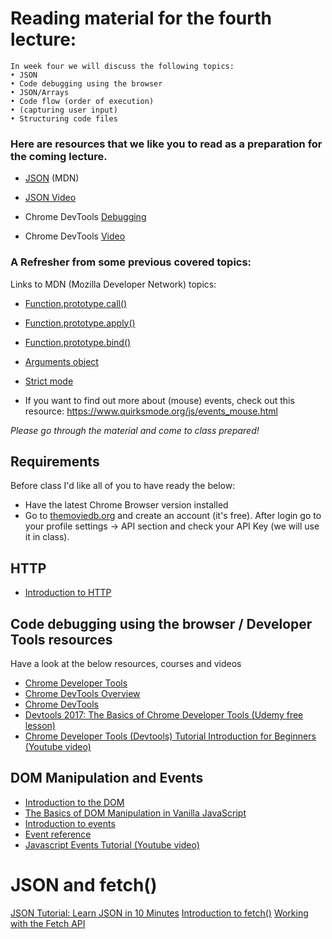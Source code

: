 # Reading material for the fourth lecture:

```
In week four we will discuss the following topics:
• JSON
• Code debugging using the browser
• JSON/Arrays
• Code flow (order of execution)
• (capturing user input)
• Structuring code files
```

### Here are resources that we like you to read as a preparation for the coming lecture.

- [JSON](https://developer.mozilla.org/en-US/docs/Web/JavaScript/Reference/Global_Objects/JSON) (MDN)
- [JSON Video](https://www.youtube.com/watch?v=sSL2to7Jg5g)

- Chrome DevTools [Debugging](https://developers.google.com/web/tools/chrome-devtools/?utm_source=dcc&utm_medium=redirect&utm_campaign=2016q3)
- Chrome DevTools [Video](https://www.youtube.com/watch?v=zv_aOlH8S_o)

### A Refresher from some previous covered topics:

Links to MDN (Mozilla Developer Network) topics:

- [Function.prototype.call()](https://developer.mozilla.org/en-US/docs/Web/JavaScript/Reference/Global_Objects/Function/call)
- [Function.prototype.apply()](https://developer.mozilla.org/en-US/docs/Web/JavaScript/Reference/Global_Objects/Function/apply)
- [Function.prototype.bind()](https://developer.mozilla.org/en-US/docs/Web/JavaScript/Reference/Global_Objects/Function/bind)
- [Arguments object](https://developer.mozilla.org/en/docs/Web/JavaScript/Reference/Functions/arguments)
- [Strict mode](https://developer.mozilla.org/en-US/docs/Web/JavaScript/Reference/Strict_mode)

- If you want to find out more about (mouse) events, check out this resource: https://www.quirksmode.org/js/events_mouse.html


_Please go through the material and come to class prepared!_


## Requirements
Before class I'd like all of you to have ready the below:

- Have the latest Chrome Browser version installed
- Go to [themoviedb.org](https://www.themoviedb.org) and create an account (it's free). After login go to your profile settings -> API section and check your API Key (we will use it in class).


## HTTP
* [Introduction to HTTP](https://varvy.com/http/basics.html)


## Code debugging using the browser / Developer Tools resources

Have a look at the below resources, courses and videos

* [Chrome Developer Tools](https://developer.chrome.com/home/devtools-pillar)
* [Chrome DevTools Overview](https://developer.chrome.com/devtools)
* [Chrome DevTools](https://developers.google.com/web/tools/chrome-devtools/)
* [Devtools 2017: The Basics of Chrome Developer Tools (Udemy free lesson)](https://www.udemy.com/devtools-2017-the-basics-of-chrome-developer-tools/)
* [Chrome Developer Tools (Devtools) Tutorial Introduction for Beginners (Youtube video)](https://www.youtube.com/watch?v=wcFnnxfA70g)


## DOM Manipulation and Events
* [Introduction to the DOM](https://developer.mozilla.org/en-US/docs/Web/API/Document_Object_Model/Introduction)
* [The Basics of DOM Manipulation in Vanilla JavaScript](https://www.sitepoint.com/dom-manipulation-vanilla-javascript-no-jquery/)
* [Introduction to events](https://developer.mozilla.org/en-US/docs/Learn/JavaScript/Building_blocks/Events)
* [Event reference](https://developer.mozilla.org/en-US/docs/Web/Events)
* [Javascript Events Tutorial (Youtube video)](https://www.youtube.com/watch?v=e57ReoUn6kM)


# JSON and fetch()
[JSON Tutorial: Learn JSON in 10 Minutes](https://beginnersbook.com/2015/04/json-tutorial/)
[Introduction to fetch()](https://developers.google.com/web/updates/2015/03/introduction-to-fetch)
[Working with the Fetch API](https://developers.google.com/web/ilt/pwa/working-with-the-fetch-api)
